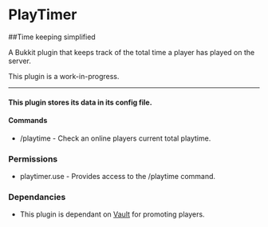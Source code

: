 # PlayTimer

##Time keeping simplified

A Bukkit plugin that keeps track of the total time a player has played on the server.

This plugin is a work-in-progress.

---

#### This plugin stores its data in its config file.

#### Commands

- /playtime - Check an online players current total playtime.

### Permissions

- playtimer.use - Provides access to the /playtime command.

### Dependancies

- This plugin is dependant on [Vault](http://dev.bukkit.org/bukkit-plugins/vault/) for promoting players.
